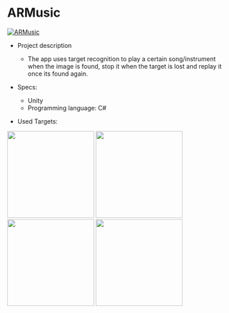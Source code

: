 # ARMusic

[![ARMusic](https://i.imgur.com/I6aRKrR.png=100x)](https://www.youtube.com/watch?v=sUBnw9nx9Kw&feature=youtu.be "ARMusic")

 
 
- Project description
  - The app uses target recognition to play a certain song/instrument when the image is found, stop it when the target is lost and replay it once its found again.
 
- Specs:
  - Unity 
  - Programming language: C#



- Used Targets:
 
 
 <img src="https://i.imgur.com/E4KR5zZ.jpg" width="200" height="200"/>                <img src="https://i.imgur.com/HhGLDGs.jpg" width="200" height="200"/>
 <img src="https://i.imgur.com/CrvWOkq.jpg" width="200" height="200"/>                <img src="https://i.imgur.com/YF3pP4B.jpg" width="200" height="200"/>
 
 
